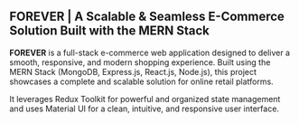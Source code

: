 ## FOREVER | A Scalable & Seamless E-Commerce Solution Built with the MERN Stack
**FOREVER** is a full-stack e-commerce web application designed to deliver a smooth, responsive, and modern shopping experience. 
Built using the MERN Stack (MongoDB, Express.js, React.js, Node.js), this project showcases a complete and scalable solution 
for online retail platforms.

It leverages Redux Toolkit for powerful and organized state management and uses Material UI for a clean, intuitive, and 
responsive user interface.
